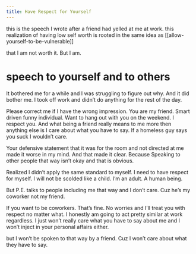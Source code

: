 ```yaml
---
title: Have Respect for Yourself
---
```


this is the speech I wrote after a friend had yelled at me at work. this realization of having low self worth is rooted in the same idea as [[allow-yourself-to-be-vulnerable]]

that I am not worth it. But I am.

# speech to yourself and to others
It bothered me for a while and I was struggling to figure out why. And it did bother me. I took off work and didn’t do anything for the rest of the day. 

Please correct me if I have the wrong impression. You are my friend. Smart driven funny individual. Want to hang out with you on the weekend. I respect you.  And what being a friend really means to me more then anything else is I care about what you have to say. If a homeless guy says you suck I wouldn’t care. 

Your defensive statement that it was for the room and not directed at me made it worse in my mind. And that made it clear. Because Speaking to other people that way isn’t okay and that is obvious. 

Realized I didn’t apply the same standard to myself. I need to have respect for myself. I will not be scolded like a child. I’m an adult. A human being. 

But P.E. talks to people including me that way and I don’t care. Cuz he’s my coworker not my friend.

If you want to be coworkers. That’s fine.  No worries and I’ll treat you with respect no matter what. I honestly am going to act pretty similar at work regardless. I just won’t really care what you have to say about me and I won’t inject in your personal affairs either.

but I won’t be spoken to that way by a friend. Cuz I won’t care about what they have to say.